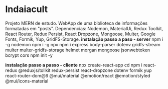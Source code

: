 # Indaiacult
Projeto MERN de estudo. WebApp de uma biblioteca de informações formatadas em "posts".
Dependencias: Nodemon, MaterialUi, Redux Toolkit, React Router, Redux Persist, React Dropzone, Mongoose, Multer, Google Fonts, Formik, Yup, GridFS-Storage.
**instalação passo a paso - server**
npm i -g nodemon
npm i -g npx
npm i express body-parser dotenv gridfs-stream multer  multer-gridfs-storage helmet morgan mongoose jsonwebtoken bcrypt cors
npm init -y

**instalação passo a passo - cliente**
npx create-react-app <nome>
cd <destino>
npm i react-redux @reduxjs/tollkit redux-persist react-dropzone dotenv formik yup react-router-dom@6 @mui/material @emotion/react @emotion/styled @mui/icons-material

